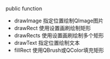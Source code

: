 public function
* drawImage   指定位置绘制QImage图片
* drawRect    使用设置画刷绘制矩形
* drawRects   使用设置画刷绘制多个矩形
* drawText    指定位置绘制文本
* fillRect    使用QBrush或QColor填充矩形
